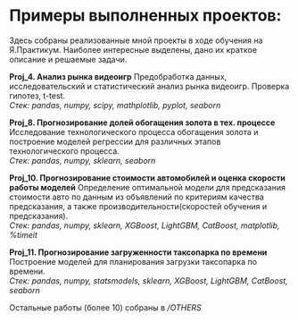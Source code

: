 # Примеры выполненных проектов:

Здесь собраны реализованные мной проекты в ходе обучения на Я.Практикум.
Наиболее интересные выделены, дано их краткое описание и решаемые задачи.

**Proj_4. Анализ рынка видеоигр**
Предобработка данных, исследовательский и статистический анализ рынка видеоигр. Проверка гипотез, t-test. <br/>
*Стек: pandas, numpy, scipy, mathplotlib, pyplot, seaborn*

**Proj_8. Прогнозирование долей обогащения золота в тех. процессе**
Исследование технологического процесса обогащения золота и построение моделей регрессии для различных этапов технологического процесса. <br/>
*Стек: pandas, numpy, sklearn, seaborn*

**Proj_10. Прогнозирование стоимости автомобилей и оценка скорости работы моделей**
Определение оптимальной модели для предсказания стоимости авто по данным из объявлений по критериям качества предсказания, а также производительности(скоростей обучения и предсказания).<br/>
*Стек: pandas, numpy, sklearn, XGBoost, LightGBM, CatBoost, matplotlib, %timeit*

**Proj_11. Прогнозирование загруженности таксопарка по времени**
Построение моделей для планирования загрузки таксопарка по времени. <br/>
*Стек: pandas, numpy, statsmodels, sklearn, XGBoost, LightGBM, CatBoost, seaborn*

Остальные работы (более 10) собраны в */OTHERS*